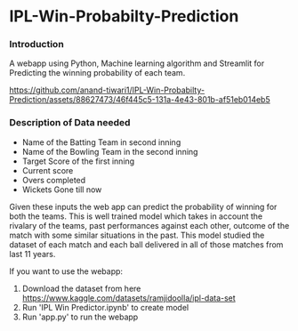 # IPL-Win-Probabilty-Prediction

### Introduction
A webapp using Python, Machine learning algorithm  and Streamlit for Predicting the winning probability of each team.

https://github.com/anand-tiwari1/IPL-Win-Probabilty-Prediction/assets/88627473/46f445c5-131a-4e43-801b-af51eb014eb5

### Description of Data needed
- Name of the Batting Team in second inning
- Name of the Bowling Team in the second inning
- Target Score of the first inning
- Current score
- Overs completed
- Wickets Gone till now

Given these inputs the web app can predict the probability of winning for both the teams.
This is well trained model which takes in account the rivalary of the teams, past performances against each other, outcome of the match with some similar situations in the past.
This model studied the dataset of each match and each ball delivered in all of those matches from last 11 years. 

If you want to use the webapp:
1. Download the dataset from here https://www.kaggle.com/datasets/ramjidoolla/ipl-data-set
2. Run 'IPL Win Predictor.ipynb' to create model
3. Run 'app.py' to run the webapp
